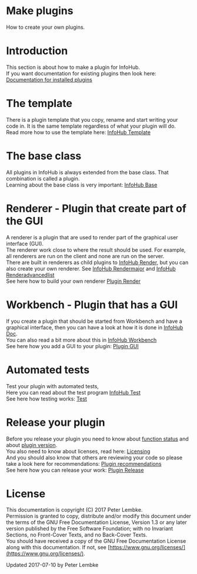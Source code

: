 # Make plugins
How to create your own plugins.  

# Introduction
This section is about how to make a plugin for InfoHub.  
If you want documentation for existing plugins then look here: [Documentation for installed plugins](plugin,plugin)  

# The template
There is a plugin template that you copy, rename and start writing your code in. It is the same template regardless of what your plugin will do.  
Read more how to use the template here: [InfoHub Template](plugin,infohub_template)  

# The base class
All plugins in InfoHub is always extended from the base class. That combination is called a plugin.  
Learning about the base class is very important: [InfoHub Base](plugin,infohub_base)  

# Renderer - Plugin that create part of the GUI
A renderer is a plugin that are used to render part of the graphical user interface (GUI).  
The renderer work close to where the result should be used. For example, all renderers are run on the client and none are run on the server.  
There are built in renderers as child plugins to [InfoHub Render](plugin,infohub_render), but you can also create your own renderer. See [InfoHub Rendermajor](plugin,infohub_rendermajor) and [InfoHub Renderadvancedlist](plugin,infohub_renderadvancedlist)  
See here how to build your own renderer [Plugin Render](doc,plugin_render)  

# Workbench - Plugin that has a GUI
If you create a plugin that should be started from Workbench and have a graphical interface, then you can have a look at how it is done in [InfoHub Doc](plugin,infohub_doc).  
You can also read a bit more about this in [InfoHub Workbench](plugin,infohub_workbench)  
See here how you add a GUI to your plugin: [Plugin GUI](doc,plugin_gui)  

# Automated tests
Test your plugin with automated tests,  
Here you can read about the test program [InfoHub Test](plugin,infohub_test)  
See here how testing works: [Test](doc,test)  

# Release your plugin
Before you release your plugin you need to know about [function status](main,plugin_status) and about [plugin version](main,plugin_version).  
You also need to know about licenses, read here: [Licensing](main,license)  
And you should also know that others are reviewing your code so please take a look here for recommendations: [Plugin recommendations](plugin,plugin)  
See here how you can release your work: [Plugin Release](doc,plugin_release)  

# License
This documentation is copyright (C) 2017 Peter Lembke.  
Permission is granted to copy, distribute and/or modify this document under the terms of the GNU Free Documentation License, Version 1.3 or any later version published by the Free Software Foundation; with no Invariant Sections, no Front-Cover Texts, and no Back-Cover Texts.  
You should have received a copy of the GNU Free Documentation License along with this documentation. If not, see [https://www.gnu.org/licenses/](https://www.gnu.org/licenses/).  

Updated 2017-07-10 by Peter Lembke  

